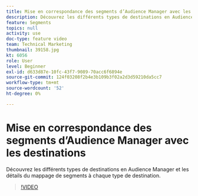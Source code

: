 ```yaml
---
title: Mise en correspondance des segments d’Audience Manager avec les destinations
description: Découvrez les différents types de destinations en Audience Manager et les détails du mappage de segments à chaque type de destination.
feature: Segments
topics: null
activity: use
doc-type: feature video
team: Technical Marketing
thumbnail: 39158.jpg
kt: 6056
role: User
level: Beginner
exl-id: d633d87e-10fc-43f7-9089-70acc6f6894e
source-git-commit: 124f03208f2b4e3b109b3f02a2d3d59210da5cc7
workflow-type: tm+mt
source-wordcount: '52'
ht-degree: 0%

---
```


# Mise en correspondance des segments d’Audience Manager avec les destinations

Découvrez les différents types de destinations en Audience Manager et les détails du mappage de segments à chaque type de destination.

>[!VIDEO](https://video.tv.adobe.com/v/39158/?quality=12&learn=on)
